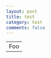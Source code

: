 ```yaml
---
layout: post
title: test
category: test
comments: false
---
```


<table>
    <tr>
        <td>Foo</td>
    </tr>
</table>
